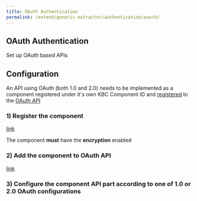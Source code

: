 ```yaml
---
title: OAuth Authentication
permalink: /extend/generic-extractor/authentication/oauth/
---
```


## OAuth Authentication
Set up OAuth based APIs

## Configuration
An API using OAuth (both 1.0 and 2.0) needs to be implemented as a component registered under it's own KBC Component ID and [registered](http://docs.oauthv2.apiary.io/#reference/manage/addlist-supported-api/add-new-component) to the [OAuth API](http://docs.oauthv2.apiary.io/)

### 1) Register the component
[link](/extend/registration/)

The component **must** have the **encryption** enabled

### 2) Add the component to OAuth API
[link](http://docs.oauthv2.apiary.io/#reference/manage/addlist-supported-api/add-new-component)

### 3) Configure the component API part according to one of 1.0 or 2.0 OAuth configurations
